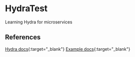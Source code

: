 # HydraTest
Learning Hydra for microservices

## References
[Hydra docs][hydra]{:target="_blank"}
[Example docs][example]{:target="_blank"}

 [hydra]: https://www.hydramicroservice.com/
 [example]: https://community.risingstack.com/building-a-microservices-example-game-with-distributed-messaging/